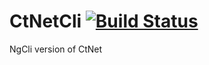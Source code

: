 # CtNetCli    [![Build Status](https://travis-ci.org/CoreyT355/CtNetCli.svg?branch=master)](https://travis-ci.org/CoreyT355/CtNetCli)
NgCli version of CtNet
